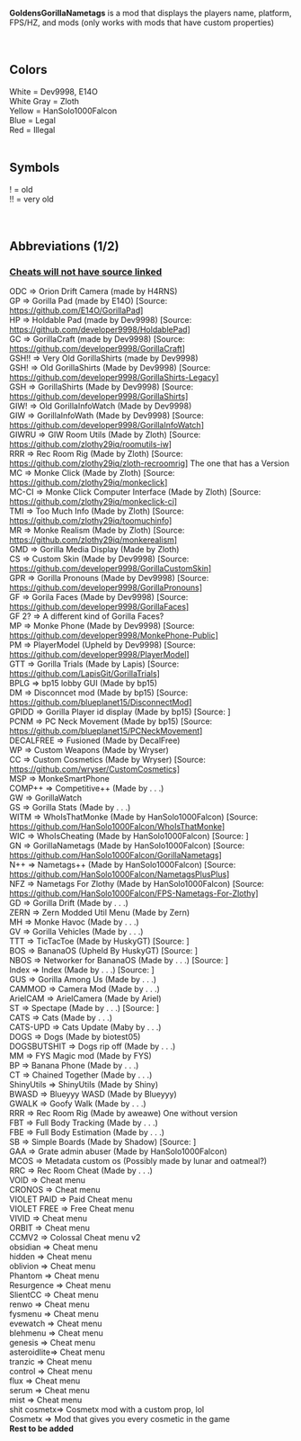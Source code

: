 **GoldensGorillaNametags** is a mod that displays the players name, platform, FPS/HZ, and mods (only works with mods that have custom properties)<br>
<br>
<br>
## Colors<br>
White = Dev9998, E14O<br>
White Gray = Zloth<br>
Yellow = HanSolo1000Falcon<br>
Blue = Legal<br>
Red = Illegal<br>
<br>
## Symbols<br>
! = old<br>
!! = very old<br>
<br>
<br>
## Abbreviations (1/2)<br>
### <ins>**Cheats will not have source linked**</ins><br>
ODC         => Orion Drift Camera (made by H4RNS)<br>
GP          => Gorilla Pad (made by E14O) [Source: https://github.com/E14O/GorillaPad]<br>
HP          => Holdable Pad (made by Dev9998) [Source: https://github.com/developer9998/HoldablePad]<br>
GC          => GorillaCraft (made by Dev9998) [Source: https://github.com/developer9998/GorillaCraft]<br>
GSH!!       => Very Old GorillaShirts (made by Dev9998)<br>
GSH!        => Old GorillaShirts (Made by Dev9998) [Source: https://github.com/developer9998/GorillaShirts-Legacy]<br>
GSH         => GorillaShirts (Made by Dev9998) [Source: https://github.com/developer9998/GorillaShirts]<br>
GIW!        => Old GorillaInfoWatch (Made by Dev9998)<br>
GIW         => GorillaInfoWath (Made by Dev9998) [Source: https://github.com/developer9998/GorillaInfoWatch]<br>
GIWRU       => GIW Room Utils (Made by Zloth) [Source: https://github.com/zlothy29iq/roomutils-iw]<br>
RRR         => Rec Room Rig (Made by Zloth) [Source: https://github.com/zlothy29iq/zloth-recroomrig] The one that has a Version<br>
MC          => Monke Click (Made by Zloth) [Source: https://github.com/zlothy29iq/monkeclick]<br>
MC-CI       => Monke Click Computer Interface (Made by Zloth) [Source: https://github.com/zlothy29iq/monkeclick-ci]<br>
TMI         => Too Much Info (Made by Zloth) [Source: https://github.com/zlothy29iq/toomuchinfo]<br>
MR          => Monke Realism (Made by Zloth) [Source: https://github.com/zlothy29iq/monkerealism]<br>
GMD         => Gorilla Media Display (Made by Zloth)<br>
CS          => Custom Skin (Made by Dev9998) [Source: https://github.com/developer9998/GorillaCustomSkin]<br>
GPR         => Gorilla Pronouns (Made by Dev9998) [Source: https://github.com/developer9998/GorillaPronouns]<br>
GF          => Gorila Faces (Made by Dev9998) [Source: https://github.com/developer9998/GorillaFaces]<br>
GF 2?       => A different kind of Gorilla Faces?<br>
MP          => Monke Phone (Made by Dev9998) [Source: https://github.com/developer9998/MonkePhone-Public]<br>
PM          => PlayerModel (Upheld by Dev9998) [Source: https://github.com/developer9998/PlayerModel]<br>
GTT         => Gorilla Trials (Made by Lapis) [Source: https://github.com/LapisGit/GorillaTrials]<br>
BPLG        => bp15 lobby GUI (Made by bp15)<br>
DM          => Disconncet mod (Made by bp15) [Source: https://github.com/blueplanet15/DisconnectMod]<br>
GPIDD       => Gorilla Player id display (Made by bp15) [Source: ]<br>
PCNM        => PC Neck Movement (Made by bp15) [Source: https://github.com/blueplanet15/PCNeckMovement]<br>
DECALFREE   => Fusioned (Made by DecalFree)<br>
WP          => Custom Weapons (Made by Wryser)<br>
CC          => Custom Cosmetics (Made by Wryser) [Source: https://github.com/wryser/CustomCosmetics]<br>
MSP         => MonkeSmartPhone<br>
COMP++      => Competitive++ (Made by . . .)<br>
GW          => GorillaWatch<br>
GS          => Gorilla Stats (Made by . . .)<br>
WITM        => WhoIsThatMonke (Made by HanSolo1000Falcon) [Source: https://github.com/HanSolo1000Falcon/WhoIsThatMonke]<br>
WIC         => WhoIsCheating (Made by HanSolo1000Falcon) [Source: ]<br>
GN          => GorillaNametags (Made by HanSolo1000Falcon) [Source: https://github.com/HanSolo1000Falcon/GorillaNametags]<br>
N++         => Nametags++ (Made by HanSolo1000Falcon) [Source: https://github.com/HanSolo1000Falcon/NametagsPlusPlus]<br>
NFZ         => Nametags For Zlothy (Made by HanSolo1000Falcon) [Source: https://github.com/HanSolo1000Falcon/FPS-Nametags-For-Zlothy]<br>
GD          => Gorilla Drift (Made by . . .)<br>
ZERN        => Zern Modded Util Menu (Made by Zern)<br>
MH          => Monke Havoc (Made by . . .)<br>
GV          => Gorilla Vehicles (Made by . . .)<br>
TTT         => TicTacToe (Made by HuskyGT) [Source: ]<br>
BOS         => BananaOS (Upheld By HuskyGT) [Source: ]<br>
NBOS        => Networker for BananaOS (Made by . . .) [Source: ]<br>
Index       => Index (Made by . . .) [Source: ]<br>
GUS         => Gorilla Among Us (Made by . . .)<br>
CAMMOD      => Camera Mod (Made by . . .)<br>
ArielCAM    => ArielCamera (Made by Ariel)<br>
ST          => Spectape (Made by . . .) [Source: ]<br>
CATS        => Cats (Made by . . .)<br>
CATS-UPD    => Cats Update (Maby by . . .)<br>
DOGS        => Dogs (Made by biotest05)<br>
DOGSBUTSHIT => Dogs rip off (Made by . . .)<br>
MM          => FYS Magic mod (Made by FYS)<br>
BP          => Banana Phone (Made by . . .)<br>
CT          => Chained Together (Made by . . .)<br>
ShinyUtils  => ShinyUtils (Made by Shiny)<br>
BWASD       => Blueyyy WASD (Made by Blueyyy)<br>
GWALK       => Goofy Walk (Made by . . .)<br>
RRR         => Rec Room Rig (Made by aweawe) One without version<br>
FBT         => Full Body Tracking (Made by . . .)<br>
FBE         => Full Body Estimation (Made by . . .)<br>
SB          => Simple Boards (Made by Shadow) [Source: ]<br>
GAA         => Grate admin abuser (Made by HanSolo1000Falcon)<br>
MCOS        => Metadata custom os (Possibly made by lunar and oatmeal?)<br>
RRC         => Rec Room Cheat (Made by . . .)<br>
VOID        => Cheat menu<br>
CRONOS      => Cheat menu<br>
VIOLET PAID => Paid Cheat menu<br>
VIOLET FREE => Free Cheat menu<br>
VIVID       => Cheat menu<br>
ORBIT       => Cheat menu<br>
CCMV2       => Colossal Cheat menu v2<br>
obsidian    => Cheat menu<br>
hidden      => Cheat menu<br>
oblivion    => Cheat menu<br>
Phantom     => Cheat menu<br>
Resurgence  => Cheat menu<br>
SlientCC    => Cheat menu<br>
renwo       => Cheat menu<br>
fysmenu     => Cheat menu<br>
evewatch    => Cheat menu<br>
blehmenu    => Cheat menu<br>
genesis     => Cheat menu<br>
asteroidlite=> Cheat menu<br>
tranzic     => Cheat menu<br>
control     => Cheat menu<br>
flux        => Cheat menu<br>
serum       => Cheat menu<br>
mist        => Cheat menu<br>
shit cosmetx=> Cosmetx mod with a custom prop, lol<br>
Cosmetx     => Mod that gives you every cosmetic in the game<br>
**Rest to be added**

